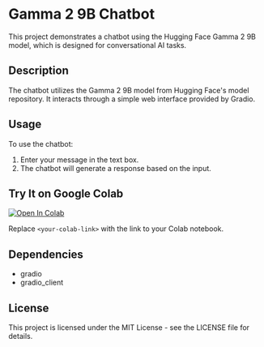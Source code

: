 # Gamma 2 9B Chatbot

This project demonstrates a chatbot using the Hugging Face Gamma 2 9B model, which is designed for conversational AI tasks.

## Description

The chatbot utilizes the Gamma 2 9B model from Hugging Face's model repository. It interacts through a simple web interface provided by Gradio.

## Usage

To use the chatbot:
1. Enter your message in the text box.
2. The chatbot will generate a response based on the input.

## Try It on Google Colab

[![Open In Colab](https://colab.research.google.com/assets/colab-badge.svg)](https://colab.research.google.com/<your-colab-link>)

Replace `<your-colab-link>` with the link to your Colab notebook.

## Dependencies

- gradio
- gradio_client

## License

This project is licensed under the MIT License - see the LICENSE file for details.
